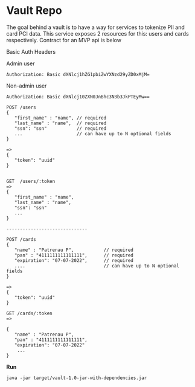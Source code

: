 # Vault Repo


The goal behind a vault is to have a way for services to tokenize PII and card PCI data. This service exposes 2 resources
for this: users and cards respectively. Contract for an MVP api is below

Basic Auth Headers

Admin user
```
Authorization: Basic dXNlcj1hZG1pbiZwYXNzd29yZD0xMjM=
```
Non-admin user
```
Authorization: Basic dXNlcj10ZXN0JnBhc3N3b3JkPTEyMw==
```
```
POST /users
{
   "first_name" : "name", // required
   "last_name" : "name",  // required
   "ssn": "ssn"           // required
   ...                    // can have up to N optional fields
}

=>
{
   "token": "uuid"
}


GET  /users/:token
=>
{
   "first_name" : "name",
   "last_name" : "name",
   "ssn": "ssn"
   ...
}

------------------------------

POST /cards
{
   "name" : "Patrenau P",           // required
   "pan" : "4111111111111111",      // required
   "expiration": "07-07-2022",      // required
   ....                             // can have up to N optional fields
}

=>
{
   "token": "uuid"
}

GET /cards/:token
=>

{
   "name" : "Patrenau P",
   "pan" : "4111111111111111",
   "expiration": "07-07-2022"
    ...
}

```

**Run**

```java -jar target/vault-1.0-jar-with-dependencies.jar```
